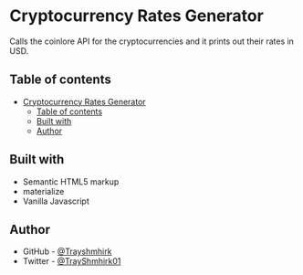 # Cryptocurrency Rates Generator

Calls the coinlore API for the cryptocurrencies and it prints out their rates in USD.

## Table of contents
- [Cryptocurrency Rates Generator](#cryptocurrency-rates-generator)
  - [Table of contents](#table-of-contents)
  - [Built with](#built-with)
  - [Author](#author)

## Built with

- Semantic HTML5 markup
- materialize
- Vanilla Javascript


## Author

- GitHub - [@Trayshmhirk](https://github.com/Trayshmhirk)
- Twitter - [@TrayShmhirk01](https://www.twitter.com/TrayShmhirk01)

